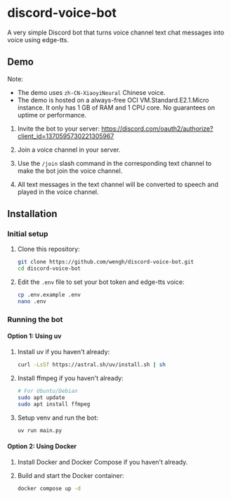 # discord-voice-bot

A very simple Discord bot that turns voice channel text chat messages into voice using edge-tts.

## Demo

Note:
- The demo uses `zh-CN-XiaoyiNeural` Chinese voice.
- The demo is hosted on a always-free OCI VM.Standard.E2.1.Micro instance. It only has 1 GB of RAM and 1 CPU core. No guarantees on uptime or performance.

1. Invite the bot to your server: https://discord.com/oauth2/authorize?client_id=1370595730221305967

2. Join a voice channel in your server.

3. Use the `/join` slash command in the corresponding text channel to make the bot join the voice channel.

4. All text messages in the text channel will be converted to speech and played in the voice channel.

## Installation

### Initial setup

1. Clone this repository:
   ```bash
   git clone https://github.com/wengh/discord-voice-bot.git
   cd discord-voice-bot
   ```

2. Edit the `.env` file to set your bot token and edge-tts voice:
   ```bash
   cp .env.example .env
   nano .env
   ```

### Running the bot

#### Option 1: Using uv

1. Install uv if you haven't already:
   ```bash
   curl -LsSf https://astral.sh/uv/install.sh | sh
   ```

2. Install ffmpeg if you haven't already:
   ```bash
   # For Ubuntu/Debian
   sudo apt update
   sudo apt install ffmpeg
   ```

3. Setup venv and run the bot:
   ```bash
   uv run main.py
   ```

#### Option 2: Using Docker

1. Install Docker and Docker Compose if you haven't already.

2. Build and start the Docker container:
   ```bash
   docker compose up -d
   ```
